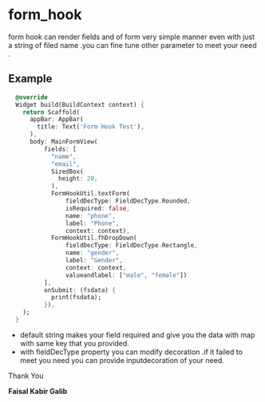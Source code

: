 # form_hook

form hook can render fields and of form very simple manner even with just a string of filed name .you can fine tune other parameter to meet your need .


## Example

``` dart
  @override
  Widget build(BuildContext context) {
    return Scaffold(
      appBar: AppBar(
        title: Text('Form Hook Test'),
      ),
      body: MainFormView(
          fields: [
            "name",
            "email",
            SizedBox(
              height: 20,
            ),
            FormHookUtil.textForm(
                fieldDecType: FieldDecType.Rounded,
                isRequired: false,
                name: "phone",
                label: "Phone",
                context: context),
            FormHookUtil.fhDropDown(
                fieldDecType: FieldDecType.Rectangle,
                name: "gender",
                label: "Gender",
                context: context,
                valueandlabel: ["male", "female"])
          ],
          onSubmit: (fsdata) {
            print(fsdata);
          }),
    );
  }
```



* default string makes your field required and give you the data with map with same key that you provided.
* with fieldDecType property you can modify decoration .if it failed to meet you need you can provide inputdecoration of your need.



Thank You

**Faisal Kabir Galib**
